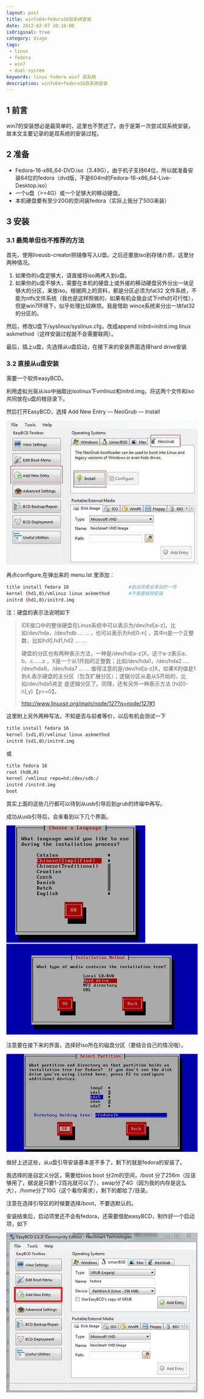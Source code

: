 ```yaml
---
layout: post
title: win7x64+fedora16双系统安装
date: 2012-02-07 20:18:00
isOriginal: true
category: Usage
tags:
 - linux
 - fedora
 - win7
 - dual-system
keywords: linux fedora win7 双系统
description: win7x64+fedora16双系统安装
---
```



## 1 前言

win7的安装想必是最简单的，这里也不赘述了。由于是第一次尝试双系统安装，故本文主要记录的是双系统的安装过程。


## 2 准备

* Fedora-16-x86_64-DVD.iso（3.49G），由于机子支持64位，所以就准备安装64位的fedora（dvd版，不是604m的Fedora-16-x86_64-Live-Desktop.iso）
* 一个u盘（>=4G）或一个足够大的移动硬盘。
* 本机硬盘要有至少20G的空间装fedora（实际上我分了50G来装）


## 3 安装

### 3.1 最简单但也不推荐的方法

首先，使用liveusb-creator把镜像写入U盘。之后还要放iso到存储介质，这里分两种情况。

1. 如果你的u盘足够大，请直接将iso再拷入到u盘。
2. 如果你的u盘不够大，需要在本机的硬盘上或外接的移动硬盘另外分出一块足够大的分区，来放iso。根据网上的资料，都是分区必须为fat32 文件系统，不能为ntfs文件系统（我也是这样照做的，如果有机会我会试下ntfs的可行性），但是win7环境下，似乎处理比较麻烦。我是借助 wince系统来分出一块fat32的分区的。

然后，修改U盘下/syslinux/syslinux.cfg，改成append initrd=initrd.img linux askmethod（这样安装过程就不会需要联网）。

最后，插上u盘，先选择从u盘启动，在接下来的安装界面选择hard drive安装


### 3.2  直接从u盘安装

需要一个软件easyBCD。

利用虚拟光驱从iso中抽取出isolinux下vmlinuz和initrd.img，将这两个文件和iso共同放在u盘的根目录下。

然后打开EasyBCD，选择 Add New Entry — NeoGrub — Install

![alt easyBCD](/images/win7x64-fedora16-double-system/3.2-1.png "easyBCD")

再点configure,在弹出来的 menu.lst  里添加：

```bash
title install fedora 16                      #启动项里会多出的一项
kernel (hd1,0)/vmlinuz linux askmethod       #不需要联网安装
initrd (hd1,0)/initrd.img
```

注：硬盘的表示法说明如下
>IDE接口中的整块硬盘在Linux系统中可以表示为/dev/hd[a-z]，比如/dev/hda，/dev/hdb … … ，也可以表示为hd[0-n] ，其中n是一个正整数，比如hd0,hd1,hd2 … …
>
>硬盘的分区也有两种表示方法，一种是/dev/hd[a-z]X，这个a-z表示a、b、c……z ，X是一个从1开始的正整数；比如/dev/hda1，/dev/hda2 …. /dev/hda6，/dev/hda7 … … 值得注意的是/dev/hd[a-z]X，如果X的值是1到4,表示硬盘的主分区（包含扩展分区）；逻辑分区从是从5开始的，比如/dev/hda5肯定 是逻辑分区了。同理，还有另外一种表示方法 (hd[0-n],y)【y>=0】。
>
>http://www.linuxsir.org/main/node/127?q=node/127#1

这里附上另外两种写法，不知是否与前者等价，以后有机会测试一下

```bash
title install fedora 16
kernel (sd1,0)/vmlinuz linux askmethod
initrd (sd1,0)/initrd.img
```

或
```bash
title fedora 16
root (hd0,0)
kernel /vmlinuz repo=hd:/dev/sdb:/
initrd /initrd.img
boot
```

其实上面的这些几行都可以待到从usb引导后到grub的终端中再写。

成功从usb引导后，会来看到以下几个界面。

![alt usb引导](/images/win7x64-fedora16-double-system/3.2-2.png "usb引导")
![alt usb引导](/images/win7x64-fedora16-double-system/3.2-3.png "usb引导")

注意要在接下来的界面，选择好iso所在的磁盘分区（要结合自己的情况哦）。

![alt usb引导](/images/win7x64-fedora16-double-system/3.2-4.png "usb引导")

做好上述这些，从u盘引导安装基本差不多了，剩下的就是fedora的安装了。

我选择的是自定义分区，需要给bios boot 分2m的空间，/boot 分了256m（应该够用了，据说是只要1-2百兆就可以了），swap分了4G（因为我的内存是这么大），/home分了10G（这个看你需求），剩下的都给了/目录。

注意在选择引导区的时候要选择/boot，不要选默认的。

安装结束后，启动项里还不会有fedora，还需要借助easyBCD，制作好一个启动项，如下

![alt bootstrap](/images/win7x64-fedora16-double-system/3.2-5.png "bootstrap")


